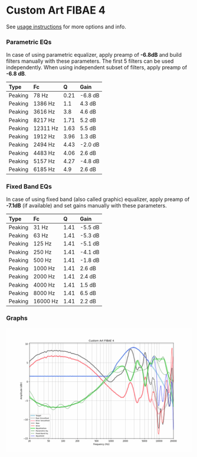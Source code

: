 # Custom Art FIBAE 4
See [usage instructions](https://github.com/jaakkopasanen/AutoEq#usage) for more options and info.

### Parametric EQs
In case of using parametric equalizer, apply preamp of **-6.8dB** and build filters manually
with these parameters. The first 5 filters can be used independently.
When using independent subset of filters, apply preamp of **-6.8 dB**.

| Type    | Fc       |    Q | Gain    |
|:--------|:---------|:-----|:--------|
| Peaking | 78 Hz    | 0.21 | -6.8 dB |
| Peaking | 1386 Hz  | 1.1  | 4.3 dB  |
| Peaking | 3616 Hz  | 3.8  | 4.6 dB  |
| Peaking | 8217 Hz  | 1.71 | 5.2 dB  |
| Peaking | 12311 Hz | 1.63 | 5.5 dB  |
| Peaking | 1912 Hz  | 3.96 | 1.3 dB  |
| Peaking | 2494 Hz  | 4.43 | -2.0 dB |
| Peaking | 4483 Hz  | 4.06 | 2.6 dB  |
| Peaking | 5157 Hz  | 4.27 | -4.8 dB |
| Peaking | 6185 Hz  | 4.9  | 2.6 dB  |

### Fixed Band EQs
In case of using fixed band (also called graphic) equalizer, apply preamp of **-7.1dB**
(if available) and set gains manually with these parameters.

| Type    | Fc       |    Q | Gain    |
|:--------|:---------|:-----|:--------|
| Peaking | 31 Hz    | 1.41 | -5.5 dB |
| Peaking | 63 Hz    | 1.41 | -5.3 dB |
| Peaking | 125 Hz   | 1.41 | -5.1 dB |
| Peaking | 250 Hz   | 1.41 | -4.1 dB |
| Peaking | 500 Hz   | 1.41 | -1.8 dB |
| Peaking | 1000 Hz  | 1.41 | 2.6 dB  |
| Peaking | 2000 Hz  | 1.41 | 2.4 dB  |
| Peaking | 4000 Hz  | 1.41 | 1.5 dB  |
| Peaking | 8000 Hz  | 1.41 | 6.5 dB  |
| Peaking | 16000 Hz | 1.41 | 2.2 dB  |

### Graphs
![](./Custom%20Art%20FIBAE%204.png)